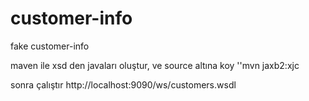 # customer-info
fake customer-info

maven ile xsd den javaları oluştur, ve source altına koy
''mvn jaxb2:xjc 

sonra çalıştır 
http://localhost:9090/ws/customers.wsdl
